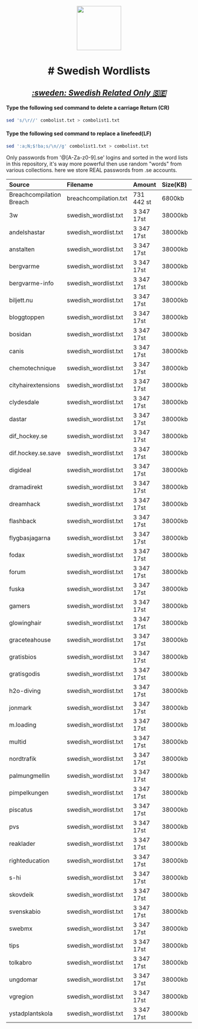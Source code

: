 <p align="center">
  <img width="120px" src="https://spng.subpng.com/20210519/hfl/transparent-dictionary-icon-english-icon-file-and-document-ico-60a4ec62b2c5a4.6659269716214211547323.jpg" />
  <h1 align="center"># Swedish Wordlists </h1>
  <h2 align="center"><i><u>:sweden: Swedish Related Only 🇸🇪</i></u></h2>
</p>

#### Type the following sed command to delete a carriage Return (CR)
```bash
sed 's/\r//' combolist.txt > combolist1.txt
```
#### Type the following sed command to replace a linefeed(LF)
```bash
sed ':a;N;$!ba;s/\n//g' combolist1.txt > combolist.txt
```

Only passwords from '@[A-Za-z0-9].se' logins and sorted in the word lists in this repository, it's way more powerful then use random "words" from various collections. here we store REAL passwords from .se accounts.

| Source                                   | Filename                           | Amount            | Size(KB)      | Added             |
| :--------------------------------------- | :--------------------------------- | :---------------- | :-------------| :-----------------| 
| Breachcompilation Breach                 | breachcompilation.txt              | 731 442 st        | 6800kb        | 2022-09-10       | 
| 3w                                       | swedish_wordlist.txt               | 3 347 17st        | 38000kb       | 2022-05-14       |
| andelshastar                             | swedish_wordlist.txt               | 3 347 17st        | 38000kb       | 2022-05-14       |
| anstalten                                | swedish_wordlist.txt               | 3 347 17st        | 38000kb       | 2022-05-14       |
| bergvarme                                | swedish_wordlist.txt               | 3 347 17st        | 38000kb       | 2022-05-14       |
| bergvarme-info                           | swedish_wordlist.txt               | 3 347 17st        | 38000kb       | 2022-05-14       |
| biljett.nu                               | swedish_wordlist.txt               | 3 347 17st        | 38000kb       | 2022-05-14       |
| bloggtoppen                              | swedish_wordlist.txt               | 3 347 17st        | 38000kb       | 2022-05-14       |
| bosidan                                  | swedish_wordlist.txt               | 3 347 17st        | 38000kb       | 2022-05-14       |
| canis                                    | swedish_wordlist.txt               | 3 347 17st        | 38000kb       | 2022-05-14       |
| chemotechnique                           | swedish_wordlist.txt               | 3 347 17st        | 38000kb       | 2022-05-14       |
| cityhairextensions                       | swedish_wordlist.txt               | 3 347 17st        | 38000kb       | 2022-05-14       |
| clydesdale                               | swedish_wordlist.txt               | 3 347 17st        | 38000kb       | 2022-05-14       |
| dastar                                   | swedish_wordlist.txt               | 3 347 17st        | 38000kb       | 2022-05-14       |
| dif_hockey.se                            | swedish_wordlist.txt               | 3 347 17st        | 38000kb       | 2022-05-14       |
| dif.hockey.se.save                       | swedish_wordlist.txt               | 3 347 17st        | 38000kb       | 2022-05-14       |
| digideal                                 | swedish_wordlist.txt               | 3 347 17st        | 38000kb       | 2022-05-14       |
| dramadirekt                              | swedish_wordlist.txt               | 3 347 17st        | 38000kb       | 2022-05-14       |
| dreamhack                                | swedish_wordlist.txt               | 3 347 17st        | 38000kb       | 2022-05-14       |
| flashback                                | swedish_wordlist.txt               | 3 347 17st        | 38000kb       | 2022-05-14       |
| flygbasjagarna                           | swedish_wordlist.txt               | 3 347 17st        | 38000kb       | 2022-05-14       |
| fodax                                    | swedish_wordlist.txt               | 3 347 17st        | 38000kb       | 2022-05-14       |
| forum                                    | swedish_wordlist.txt               | 3 347 17st        | 38000kb       | 2022-05-14       |
| fuska                                    | swedish_wordlist.txt               | 3 347 17st        | 38000kb       | 2022-05-14       |
| gamers                                   | swedish_wordlist.txt               | 3 347 17st        | 38000kb       | 2022-05-14       |
| glowinghair                              | swedish_wordlist.txt               | 3 347 17st        | 38000kb       | 2022-05-14       |
| graceteahouse                            | swedish_wordlist.txt               | 3 347 17st        | 38000kb       | 2022-05-14       |
| gratisbios                               | swedish_wordlist.txt               | 3 347 17st        | 38000kb       | 2022-05-14       |
| gratisgodis                              | swedish_wordlist.txt               | 3 347 17st        | 38000kb       | 2022-05-14       |
| h2o-diving                               | swedish_wordlist.txt               | 3 347 17st        | 38000kb       | 2022-05-14       |
| jonmark                                  | swedish_wordlist.txt               | 3 347 17st        | 38000kb       | 2022-05-14       |
| m.loading                                | swedish_wordlist.txt               | 3 347 17st        | 38000kb       | 2022-05-14       |
| multid                                   | swedish_wordlist.txt               | 3 347 17st        | 38000kb       | 2022-05-14       |
| nordtrafik                               | swedish_wordlist.txt               | 3 347 17st        | 38000kb       | 2022-05-14       |
| palmungmellin                            | swedish_wordlist.txt               | 3 347 17st        | 38000kb       | 2022-05-14       |
| pimpelkungen                             | swedish_wordlist.txt               | 3 347 17st        | 38000kb       | 2022-05-14       |
| piscatus                                 | swedish_wordlist.txt               | 3 347 17st        | 38000kb       | 2022-05-14       |
| pvs                                      | swedish_wordlist.txt               | 3 347 17st        | 38000kb       | 2022-05-14       |
| reaklader                                | swedish_wordlist.txt               | 3 347 17st        | 38000kb       | 2022-05-14       |
| righteducation                           | swedish_wordlist.txt               | 3 347 17st        | 38000kb       | 2022-05-14       |
| s-hi                                     | swedish_wordlist.txt               | 3 347 17st        | 38000kb       | 2022-05-14       |
| skovdeik                                 | swedish_wordlist.txt               | 3 347 17st        | 38000kb       | 2022-05-14       |
| svenskabio                               | swedish_wordlist.txt               | 3 347 17st        | 38000kb       | 2022-05-14       |
| swebmx                                   | swedish_wordlist.txt               | 3 347 17st        | 38000kb       | 2022-05-14       |
| tips                                     | swedish_wordlist.txt               | 3 347 17st        | 38000kb       | 2022-05-14       |
| tolkabro                                 | swedish_wordlist.txt               | 3 347 17st        | 38000kb       | 2022-05-14       |
| ungdomar                                 | swedish_wordlist.txt               | 3 347 17st        | 38000kb       | 2022-05-14       |
| vgregion                                 | swedish_wordlist.txt               | 3 347 17st        | 38000kb       | 2022-05-14       |
| ystadplantskola                          | swedish_wordlist.txt               | 3 347 17st        | 38000kb       | 2022-05-14       |
